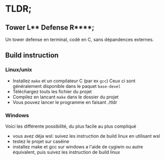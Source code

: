 # TLDR;
## Tower L** Defense R****;

Un tower defense en terminal, codé en C, sans dépandences externes.

## Build instruction
### Linux/unix
 - Installez `make` et un compilateur C (par ex `gcc`)
    Ceux ci sont généralement disponible dans le paquet `base-devel`
 - Téléchargez touts les fichier du projet
 - Compilez en lancant `make` dans le dossier du projet
 - Vous pouvez lancer le programme en faisant ./tldr
### Windows
 Voici les différente possibilité, du plus facile au plus compliqué
 - vous avez déja wsl: suivez les instruction de build linux en utilisant wsl
 - testez le projet sur caséine
 - installez make et gcc sur windows a l'aide de cygiwin ou autre équivalent, puis suivez les instruction de build linux
